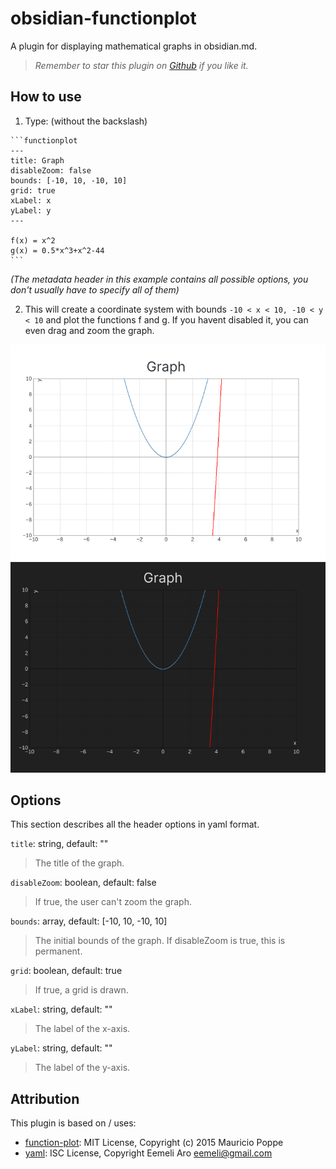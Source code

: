 # obsidian-functionplot

A plugin for displaying mathematical graphs in obsidian.md.

> *Remember to star this plugin on [Github](https://github.com/leonhma/obsidian-functionplot) if you like it.*

## How to use

1. Type: (without the backslash)

 ~~~text
 ```functionplot
 ---
 title: Graph
 disableZoom: false
 bounds: [-10, 10, -10, 10]
 grid: true
 xLabel: x
 yLabel: y
 ---

 f(x) = x^2
 g(x) = 0.5*x^3+x^2-44
 ```
 ~~~

 *(The metadata header in this example contains all possible options, you don't usually have to specify all of them)*

2. This will create a coordinate system with bounds `-10 < x < 10, -10 < y < 10` and plot the functions f and g. If you havent disabled it, you can even drag and zoom the graph.

![Graph image](./images/graph-light.png#gh-light-mode-only)
![Graph image](./images/graph-dark.png#gh-dark-mode-only)

## Options

This section describes all the header options in yaml format.

`title`: string, default: ""
> The title of the graph.

`disableZoom`: boolean, default: false
> If true, the user can't zoom the graph.

`bounds`: array, default: [-10, 10, -10, 10]
> The initial bounds of the graph. If disableZoom is true, this is permanent.

`grid`: boolean, default: true
> If true, a grid is drawn.

`xLabel`: string, default: ""
> The label of the x-axis.

`yLabel`: string, default: ""
> The label of the y-axis.

## Attribution

This plugin is based on / uses:

- [function-plot](https://github.com/mauriciopoppe/function-plot): MIT License, Copyright (c) 2015 Mauricio Poppe
- [yaml](https://github.com/eemeli/yaml): ISC License, Copyright Eemeli Aro <eemeli@gmail.com>
